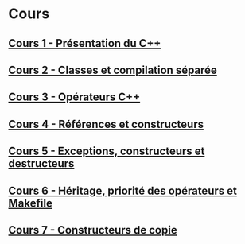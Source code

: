 # Cours

## [Cours 1 - Présentation du C++](./2022.09.09%20-%20Cours%201.md)

## [Cours 2 - Classes et compilation séparée](./2022.09.16%20-%20Cours%202.md)

## [Cours 3 - Opérateurs C++](./2022.09.23%20-%20Cours%203.md)

## [Cours 4 - Références et constructeurs](./2022.09.30%20-%20Cours%204.md)

## [Cours 5 - Exceptions, constructeurs et destructeurs](./2022.10.07%20-%20Cours%205.md)

## [Cours 6 - Héritage, priorité des opérateurs et Makefile](./2022.10.14%20-%20Cours%206.md)

## [Cours 7 - Constructeurs de copie](./2022.10.28%20-%20Cours%207.md)
